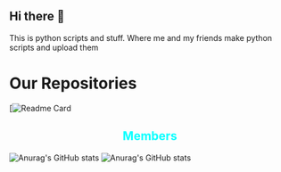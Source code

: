 ## Hi there 👋

This is python scripts and stuff. Where me and my friends make python scripts and upload them

<h1>Our Repositories</h1>

<a href="https://github.com/Python-Scripts-and-Stuff/virus"></a>

[![Readme Card](https://github-readme-stats.vercel.app/api/pin/?username=Python-Scripts-and-Stuff&&theme=radical&repo=virus)

<h2 style = "text-align:center;color:aqua;">Members</h2>

![Anurag's GitHub stats](https://github-readme-stats.vercel.app/api?username=vackyton&theme=radical&show_icons=true)
![Anurag's GitHub stats](https://github-readme-stats.vercel.app/api?username=bigboytaco&theme=radical&show_icons=true)
